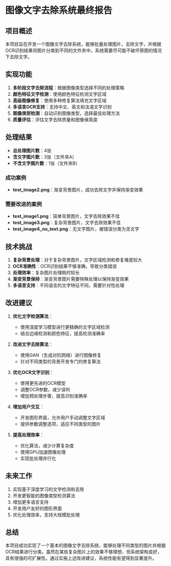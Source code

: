 # 图像文字去除系统最终报告

## 项目概述
本项目旨在开发一个图像文字去除系统，能够批量处理图片，去除文字，并根据OCR识别结果将图片分类到不同的文件夹中。系统需要尽可能不破坏原图的情况下去除文字。

## 实现功能
1. **多阶段文字去除流程**：根据图像类型选择不同的处理策略
2. **颜色特征文字检测**：使用颜色特征检测文字区域
3. **高级图像修复**：使用多种修复算法填充文字区域
4. **多语言OCR支持**：支持中文、英文和法语文字识别
5. **图像类型检测**：自动识别图像类型，选择最佳处理方法
6. **质量评估**：评估文字去除质量和图像保真度

## 处理结果
- **总处理图片数**：4张
- **含文字图片数**：3张（文件夹A）
- **不含文字图片数**：1张（文件夹B）

### 成功案例
- **test_image2.png**：渐变背景图片，成功去除文字并保持渐变效果

### 需要改进的案例
- **test_image1.png**：简单背景图片，文字去除效果不佳
- **test_image3.png**：复杂背景图片，文字去除效果不佳
- **test_image4_no_text.png**：无文字图片，被错误分类为含文字

## 技术挑战
1. **复杂背景处理**：对于复杂背景图片，文字区域检测和修复难度较大
2. **OCR准确性**：OCR识别结果不够准确，导致分类错误
3. **处理效率**：复杂图片处理耗时较长
4. **渐变背景保持**：渐变背景图片需要特殊处理以保持渐变效果
5. **多语言支持**：不同语言的文字特征不同，需要针对性处理

## 改进建议
1. **优化文字检测算法**：
   - 使用深度学习模型进行更精确的文字区域检测
   - 结合边缘检测和颜色特征，提高检测准确率

2. **改进文字去除算法**：
   - 使用GAN（生成对抗网络）进行图像修复
   - 针对不同类型的背景开发专门的修复算法

3. **优化OCR文字识别**：
   - 使用更先进的OCR模型
   - 调整OCR参数，减少误判
   - 增加预处理步骤，提高识别准确率

4. **增加用户交互**：
   - 开发图形界面，允许用户手动调整文字区域
   - 提供参数调整选项，适应不同类型的图片

5. **提高处理效率**：
   - 优化算法，减少计算复杂度
   - 使用GPU加速图像处理
   - 实现批处理并行化

## 未来工作
1. 实现基于深度学习的文字检测和去除
2. 开发更智能的图像类型检测算法
3. 增加更多语言支持
4. 开发用户友好的图形界面
5. 优化处理效率，支持大规模批处理

## 总结
本项目成功实现了一个基本的图像文字去除系统，能够处理不同类型的图片并根据OCR结果进行分类。虽然在某些复杂图片上的效果不够理想，但系统架构良好，具有很强的可扩展性。通过实施上述改进建议，系统性能有望得到显著提升。
